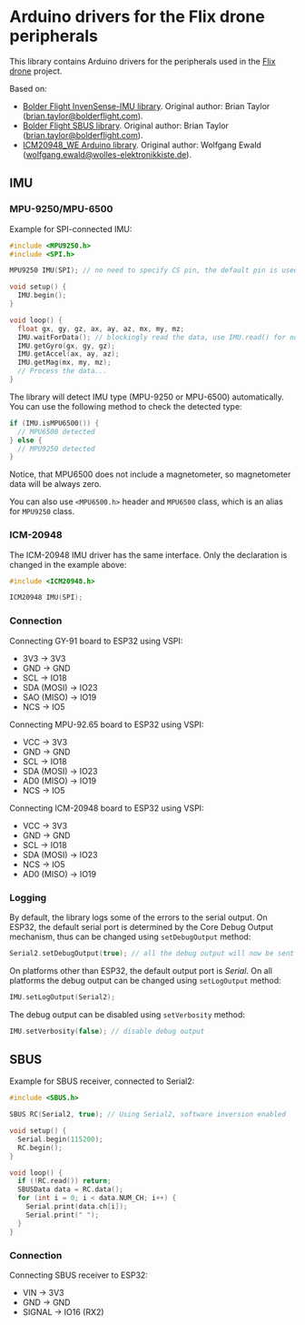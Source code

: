 # Arduino drivers for the Flix drone peripherals

This library contains Arduino drivers for the peripherals used in the [Flix drone](https://github.com/okalachev/flix) project.

Based on:

* [Bolder Flight InvenSense-IMU library](https://github.com/bolderflight/invensense-imu). Original author: Brian Taylor (brian.taylor@bolderflight.com).
* [Bolder Flight SBUS library](https://github.com/bolderflight/sbus). Original author: Brian Taylor (brian.taylor@bolderflight.com).
* [ICM20948_WE Arduino library](https://github.com/wollewald/ICM20948_WE/). Original author: Wolfgang Ewald (wolfgang.ewald@wolles-elektronikkiste.de).

## IMU

### MPU-9250/MPU-6500

Example for SPI-connected IMU:

```cpp
#include <MPU9250.h>
#include <SPI.h>

MPU9250 IMU(SPI); // no need to specify CS pin, the default pin is used automatically

void setup() {
  IMU.begin();
}

void loop() {
  float gx, gy, gz, ax, ay, az, mx, my, mz;
  IMU.waitForData(); // blockingly read the data, use IMU.read() for non-blocking read
  IMU.getGyro(gx, gy, gz);
  IMU.getAccel(ax, ay, az);
  IMU.getMag(mx, my, mz);
  // Process the data...
}
```

The library will detect IMU type (MPU-9250 or MPU-6500) automatically. You can use the following method to check the detected type:

```cpp
if (IMU.isMPU6500()) {
  // MPU6500 detected
} else {
  // MPU9250 detected
}
```

Notice, that MPU6500 does not include a magnetometer, so magnetometer data will be always zero.

You can also use `<MPU6500.h>` header and `MPU6500` class, which is an alias for `MPU9250` class.

### ICM-20948

The ICM-20948 IMU driver has the same interface. Only the declaration is changed in the example above:

```cpp
#include <ICM20948.h>

ICM20948 IMU(SPI);
```

### Connection

Connecting GY-91 board to ESP32 using VSPI:

* 3V3 → 3V3
* GND → GND
* SCL → IO18
* SDA (MOSI) → IO23
* SAO (MISO) → IO19
* NCS → IO5

Connecting MPU-92.65 board to ESP32 using VSPI:

* VCC → 3V3
* GND → GND
* SCL → IO18
* SDA (MOSI) → IO23
* AD0 (MISO) → IO19
* NCS → IO5

Connecting ICM-20948 board to ESP32 using VSPI:

* VCC → 3V3
* GND → GND
* SCL → IO18
* SDA (MOSI) → IO23
* NCS → IO5
* AD0 (MISO) → IO19

### Logging

By default, the library logs some of the errors to the serial output. On ESP32, the default serial port is determined by the Core Debug Output mechanism, thus can be changed using `setDebugOutput` method:

```cpp
Serial2.setDebugOutput(true); // all the debug output will now be sent to Serial2
```

On platforms other than ESP32, the default output port is *Serial*. On all platforms the debug output can be changed using `setLogOutput` method:

```cpp
IMU.setLogOutput(Serial2);
```

The debug output can be disabled using `setVerbosity` method:

```cpp
IMU.setVerbosity(false); // disable debug output
```

## SBUS

Example for SBUS receiver, connected to Serial2:

```cpp
#include <SBUS.h>

SBUS RC(Serial2, true); // Using Serial2, software inversion enabled

void setup() {
  Serial.begin(115200);
  RC.begin();
}

void loop() {
  if (!RC.read()) return;
  SBUSData data = RC.data();
  for (int i = 0; i < data.NUM_CH; i++) {
    Serial.print(data.ch[i]);
    Serial.print(" ");
  }
}
```

### Connection

Connecting SBUS receiver to ESP32:

* VIN → 3V3
* GND → GND
* SIGNAL → IO16 (RX2)
